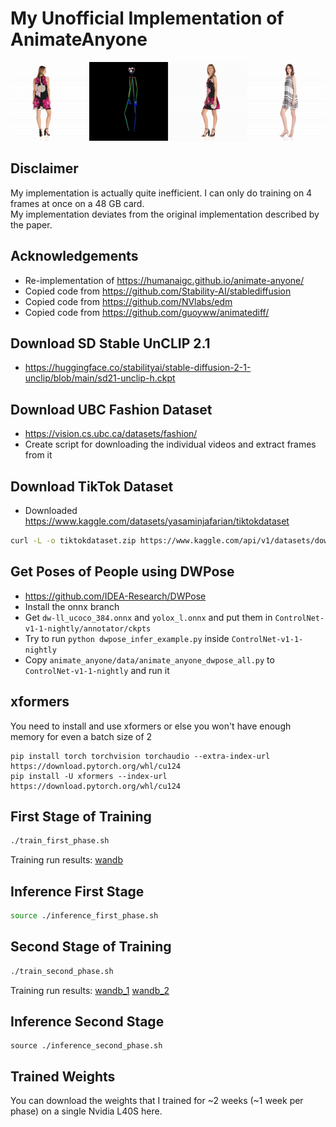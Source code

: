 # My Unofficial Implementation of AnimateAnyone

![Teaser](./teaser.gif)

## Disclaimer
My implementation is actually quite inefficient. I can only do training on 4 frames at once on a 48 GB card.  
My implementation deviates from the original implementation described by the paper.

## Acknowledgements
- Re-implementation of https://humanaigc.github.io/animate-anyone/
- Copied code from https://github.com/Stability-AI/stablediffusion
- Copied code from https://github.com/NVlabs/edm
- Copied code from https://github.com/guoyww/animatediff/

## Download SD Stable UnCLIP 2.1
- https://huggingface.co/stabilityai/stable-diffusion-2-1-unclip/blob/main/sd21-unclip-h.ckpt

## Download UBC Fashion Dataset
- https://vision.cs.ubc.ca/datasets/fashion/
- Create script for downloading the individual videos and extract frames from it

## Download TikTok Dataset
- Downloaded https://www.kaggle.com/datasets/yasaminjafarian/tiktokdataset
```bash
curl -L -o tiktokdataset.zip https://www.kaggle.com/api/v1/datasets/download/yasaminjafarian/tiktokdataset
```

## Get Poses of People using DWPose
- https://github.com/IDEA-Research/DWPose
- Install the onnx branch
- Get `dw-ll_ucoco_384.onnx` and `yolox_l.onnx` and put them in `ControlNet-v1-1-nightly/annotator/ckpts`
- Try to run `python dwpose_infer_example.py` inside `ControlNet-v1-1-nightly`
- Copy `animate_anyone/data/animate_anyone_dwpose_all.py` to `ControlNet-v1-1-nightly` and run it

## xformers
You need to install and use xformers or else you won't have enough memory for even a batch size of 2
```
pip install torch torchvision torchaudio --extra-index-url https://download.pytorch.org/whl/cu124
pip install -U xformers --index-url https://download.pytorch.org/whl/cu124
```

## First Stage of Training
```bash
./train_first_phase.sh
```
Training run results: [wandb](https://wandb.ai/jhihyang_wu/MyAnimateAnyone/runs/orhogsie?nw=nwuserjhihyang_wu)

## Inference First Stage
```bash
source ./inference_first_phase.sh
```

## Second Stage of Training
```bash
./train_second_phase.sh
```
Training run results: [wandb_1](https://wandb.ai/jhihyang_wu/MyAnimateAnyone/runs/9bg1m5fw?nw=nwuserjhihyang_wu) [wandb_2](https://wandb.ai/jhihyang_wu/MyAnimateAnyone/runs/eyqgcbbj?nw=nwuserjhihyang_wu)

## Inference Second Stage
```
source ./inference_second_phase.sh
```

## Trained Weights
You can download the weights that I trained for ~2 weeks (~1 week per phase) on a single Nvidia L40S here.
